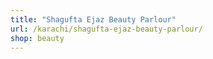 ```yaml
---
title: "Shagufta Ejaz Beauty Parlour"
url: /karachi/shagufta-ejaz-beauty-parlour/
shop: beauty
---
```

